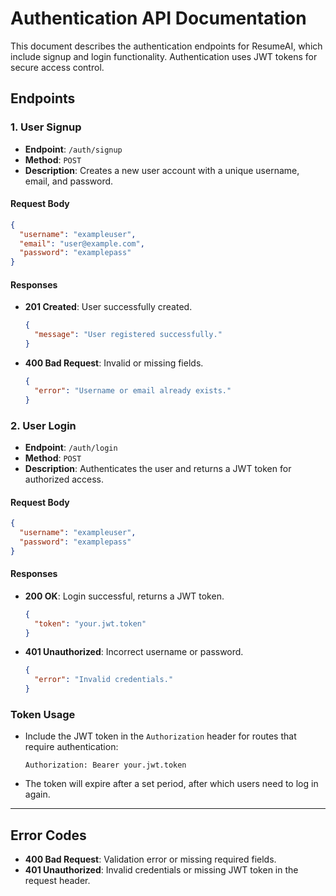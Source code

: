 # Authentication API Documentation

This document describes the authentication endpoints for ResumeAI, which include signup and login functionality. Authentication uses JWT tokens for secure access control.

## Endpoints

### 1. User Signup
- **Endpoint**: `/auth/signup`
- **Method**: `POST`
- **Description**: Creates a new user account with a unique username, email, and password.
  
#### Request Body
```json
{
  "username": "exampleuser",
  "email": "user@example.com",
  "password": "examplepass"
}
```

#### Responses
- **201 Created**: User successfully created.
  ```json
  {
    "message": "User registered successfully."
  }
  ```
- **400 Bad Request**: Invalid or missing fields.
  ```json
  {
    "error": "Username or email already exists."
  }
  ```

### 2. User Login
- **Endpoint**: `/auth/login`
- **Method**: `POST`
- **Description**: Authenticates the user and returns a JWT token for authorized access.

#### Request Body
```json
{
  "username": "exampleuser",
  "password": "examplepass"
}
```

#### Responses
- **200 OK**: Login successful, returns a JWT token.
  ```json
  {
    "token": "your.jwt.token"
  }
  ```
- **401 Unauthorized**: Incorrect username or password.
  ```json
  {
    "error": "Invalid credentials."
  }
  ```

### Token Usage
- Include the JWT token in the `Authorization` header for routes that require authentication:
  ```http
  Authorization: Bearer your.jwt.token
  ```
- The token will expire after a set period, after which users need to log in again.

---

## Error Codes

- **400 Bad Request**: Validation error or missing required fields.
- **401 Unauthorized**: Invalid credentials or missing JWT token in the request header.
